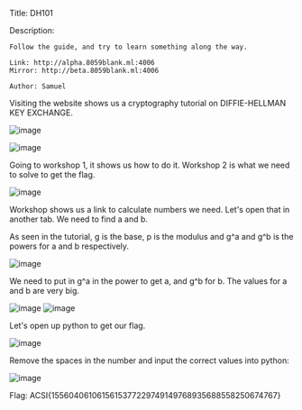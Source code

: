 Title: DH101

Description:
```
Follow the guide, and try to learn something along the way.

Link: http://alpha.8059blank.ml:4006
Mirror: http://beta.8059blank.ml:4006

Author: Samuel
```

Visiting the website shows us a cryptography tutorial on DIFFIE-HELLMAN KEY EXCHANGE.

![image](https://user-images.githubusercontent.com/63996033/199206633-6f278081-9fc8-47c7-8292-69ac35a2d7c3.png)

![image](https://user-images.githubusercontent.com/63996033/199206682-746b7b91-fcca-4321-b43b-0fe069649330.png)

Going to workshop 1, it shows us how to do it. Workshop 2 is what we need to solve to get the flag.

![image](https://user-images.githubusercontent.com/63996033/199206837-4813caae-ab54-4c49-8b42-12096bc2defd.png)

Workshop shows us a link to calculate numbers we need. Let's open that in another tab. We need to find a and b.

As seen in the tutorial, g is the base, p is the modulus and g^a and g^b is the powers for a and b respectively.

![image](https://user-images.githubusercontent.com/63996033/199207603-bad93f7e-e053-485c-a005-e7db40353887.png)

We need to put in g^a in the power to get a, and g^b for b. The values for a and b are very big.

![image](https://user-images.githubusercontent.com/63996033/199207786-b7c5938b-fa9b-4b84-b516-23f37ece89c6.png)
![image](https://user-images.githubusercontent.com/63996033/199207870-3737ac15-cba6-4e39-8236-bfc0aaab1493.png)

Let's open up python to get our flag.

![image](https://user-images.githubusercontent.com/63996033/199207934-7cccadc5-b775-4262-87cb-476265db637c.png)

Remove the spaces in the number and input the correct values into python:

![image](https://user-images.githubusercontent.com/63996033/199208313-56517654-8e5b-4678-9223-3fc5344f9c59.png)

Flag: ACSI{1556040610615615377229749149768935688558250674767}
